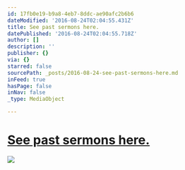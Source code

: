 ```yaml
---
id: 17fb0e19-b9a8-4eb7-8ddc-ae90afc2b6b6
dateModified: '2016-08-24T02:04:55.431Z'
title: See past sermons here.
datePublished: '2016-08-24T02:04:55.718Z'
author: []
description: ''
publisher: {}
via: {}
starred: false
sourcePath: _posts/2016-08-24-see-past-sermons-here.md
inFeed: true
hasPage: false
inNav: false
_type: MediaObject

---
```

# [See past sermons here.][0]
![](https://the-grid-user-content.s3-us-west-2.amazonaws.com/7e1804d6-a07c-400d-ad74-90b746301bd9.jpg)

[0]: https://www.youtube.com/c/GoChurchNorman